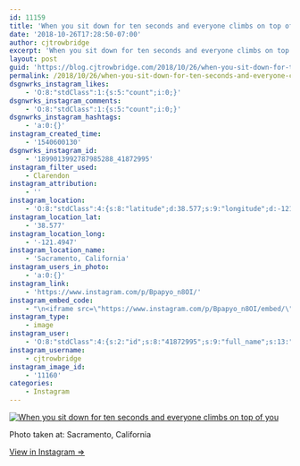 ```yaml
---
id: 11159
title: 'When you sit down for ten seconds and everyone climbs on top of you'
date: '2018-10-26T17:28:50-07:00'
author: cjtrowbridge
excerpt: 'When you sit down for ten seconds and everyone climbs on top of you'
layout: post
guid: 'https://blog.cjtrowbridge.com/2018/10/26/when-you-sit-down-for-ten-seconds-and-everyone-climbs-on-top-of-you/'
permalink: /2018/10/26/when-you-sit-down-for-ten-seconds-and-everyone-climbs-on-top-of-you/
dsgnwrks_instagram_likes:
    - 'O:8:"stdClass":1:{s:5:"count";i:0;}'
dsgnwrks_instagram_comments:
    - 'O:8:"stdClass":1:{s:5:"count";i:0;}'
dsgnwrks_instagram_hashtags:
    - 'a:0:{}'
instagram_created_time:
    - '1540600130'
dsgnwrks_instagram_id:
    - '1899013992787985288_41872995'
instagram_filter_used:
    - Clarendon
instagram_attribution:
    - ''
instagram_location:
    - 'O:8:"stdClass":4:{s:8:"latitude";d:38.577;s:9:"longitude";d:-121.4947;s:4:"name";s:22:"Sacramento, California";s:2:"id";i:212931804;}'
instagram_location_lat:
    - '38.577'
instagram_location_long:
    - '-121.4947'
instagram_location_name:
    - 'Sacramento, California'
instagram_users_in_photo:
    - 'a:0:{}'
instagram_link:
    - 'https://www.instagram.com/p/Bpapyo_n8OI/'
instagram_embed_code:
    - "\n<iframe src=\"https://www.instagram.com/p/Bpapyo_n8OI/embed/\" width=\"612\" height=\"710\" frameborder=\"0\" scrolling=\"no\" allowtransparency=\"true\" class=\"insta-image-embed\"></iframe>\n"
instagram_type:
    - image
instagram_user:
    - 'O:8:"stdClass":4:{s:2:"id";s:8:"41872995";s:9:"full_name";s:13:"CJ Trowbridge";s:15:"profile_picture";s:141:"https://scontent.cdninstagram.com/vp/d092ebfdf7d7b69ffa8c0aebfde742bc/5C7E7A1C/t51.2885-19/s150x150/13724650_1188772791164794_142557231_a.jpg";s:8:"username";s:12:"cjtrowbridge";}'
instagram_username:
    - cjtrowbridge
instagram_image_id:
    - '11160'
categories:
    - Instagram
---
```


[![When you sit down for ten seconds and everyone climbs on top of you](https://blog.cjtrowbridge.com/wp-content/uploads/2018/10/when-you-sit-down-for-1-1.jpg)](https://www.instagram.com/p/Bpapyo_n8OI/)

Photo taken at: Sacramento, California

[View in Instagram ⇒](https://www.instagram.com/p/Bpapyo_n8OI/)